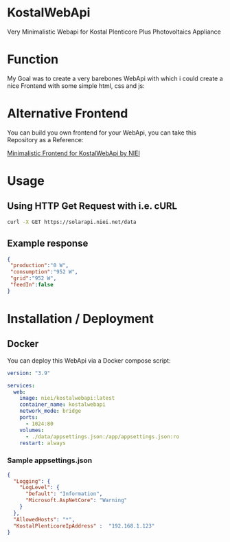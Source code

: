 # KostalWebApi
Very Minimalistic Webapi for Kostal Plenticore Plus Photovoltaics Appliance

# Function

My Goal was to create a very barebones WebApi with which i could create a nice Frontend with some simple html, css and js:

# Alternative Frontend

You can build you own frontend for your WebApi, you can take this Repository as a Reference:

[Minimalistic Frontend for KostalWebApi by NIEI](https://github.com/0xNIEI/KostalWebApiFrontend)

# Usage

## Using HTTP Get Request with i.e. cURL
```bash
curl -X GET https://solarapi.niei.net/data
```

## Example response
```json
{
 "production":"0 W",
 "consumption":"952 W",
 "grid":"952 W",
 "feedIn":false
}
```

# Installation / Deployment

## Docker
You can deploy this WebApi via a Docker compose script:
```yaml
version: "3.9"

services:
  web:
    image: niei/kostalwebapi:latest
    container_name: kostalwebapi
    network_mode: bridge
    ports:
      - 1024:80
    volumes:
      - ./data/appsettings.json:/app/appsettings.json:ro
    restart: always
```
### Sample appsettings.json
```json
{
  "Logging": {
    "LogLevel": {
      "Default": "Information",
      "Microsoft.AspNetCore": "Warning"
    }
  },
  "AllowedHosts": "*",
  "KostalPlenticoreIpAddress" :  "192.168.1.123"
}
```
